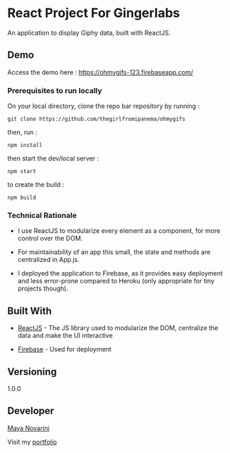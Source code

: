 # React Project For Gingerlabs

An application to display Giphy data, built with ReactJS.

## Demo

Access the demo here : https://ohmygifs-123.firebaseapp.com/

### Prerequisites to run locally

On your local directory, clone the repo bar repository by running :

```
git clone https://github.com/thegirlfromipanema/ohmygifs
```

then, run :

```
npm install
```

then start the dev/local server :

```
npm start
```

to create the build :

```
npm build
```

### Technical Rationale

- I use ReactJS to modularize every element as a component, for more control over the DOM.

- For maintainability of an app this small, the state and methods are centralized in App.js.

- I deployed the application to Firebase, as it provides easy deployment and less error-prone compared to Heroku (only appropriate for tiny projects though).


## Built With

* [ReactJS](https://reactjs.org//) - The JS library used to modularize the DOM, centralize the data and make the UI interactive

* [Firebase](https://firebase.google.com/) - Used for deployment

## Versioning

1.0.0

## Developer

[Maya Novarini](https://github.com/thegirlfromipanema)

Visit my [portfolio](http://mayanovarini.com)
